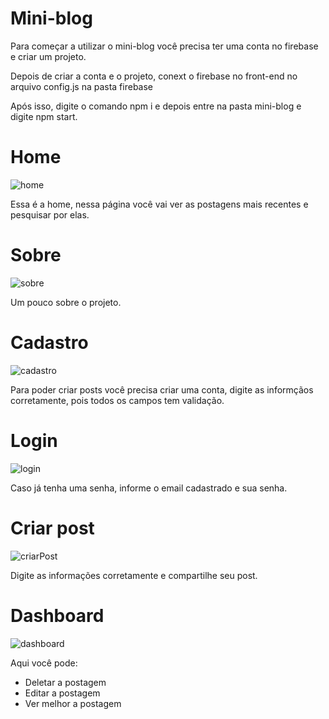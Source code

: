 # Mini-blog

Para começar a utilizar o mini-blog você precisa ter uma conta no firebase e criar um projeto.

Depois de criar a conta e o projeto, conext o firebase no front-end no arquivo config.js na pasta firebase

Após isso, digite o comando npm i e depois entre na pasta mini-blog e digite npm start.

# Home

![home](https://user-images.githubusercontent.com/119535029/225148156-5d4a0093-8a98-458f-b7a0-6be91a3bc39a.png)

Essa é a home, nessa página você vai ver as postagens mais recentes e pesquisar por elas.

# Sobre

![sobre](https://user-images.githubusercontent.com/119535029/225150726-4e939656-1c24-4af6-93bc-6be6cfa4d05a.png)

Um pouco sobre o projeto.

# Cadastro

![cadastro](https://user-images.githubusercontent.com/119535029/225148897-d4c31032-2c78-4733-81f7-adbbc4d051e0.png)

Para poder criar posts você precisa criar uma conta, digite as informçãos corretamente, pois todos os campos tem validação.

# Login

![login](https://user-images.githubusercontent.com/119535029/225149192-41fd1f77-8488-459a-969b-8941a73857cf.png)

Caso já tenha uma senha, informe o email cadastrado e sua senha.

# Criar post

![criarPost](https://user-images.githubusercontent.com/119535029/225149404-a5f535c4-a29b-4122-a75b-c6c767c538d5.png)

Digite as informações corretamente e compartilhe seu post.

# Dashboard

![dashboard](https://user-images.githubusercontent.com/119535029/225150051-c98001f9-5c36-4368-ac44-4dd3c00659bc.png)

Aqui você pode:

- Deletar a postagem
- Editar a postagem
- Ver melhor a postagem


